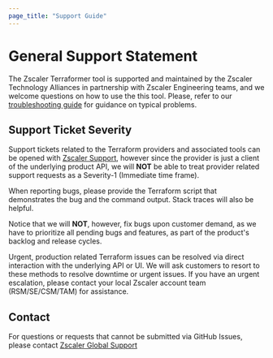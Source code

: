 ```yaml
---
page_title: "Support Guide"
---
```


# General Support Statement

The Zscaler Terraformer tool is supported and maintained by the Zscaler Technology Alliances in partnership with Zscaler Engineering teams, and we welcome questions on how to use the this tool.
Please, refer to our [troubleshooting guide](troubleshooting.md) for guidance on typical problems.

## Support Ticket Severity

Support tickets related to the Terraform providers and associated tools can be opened with [Zscaler Support](https://help.zscaler.com/login-tickets), however since the provider is just a client of the underlying product API, we will **NOT** be able to treat provider related support requests as a Severity-1 (Immediate time frame).

When reporting bugs, please provide the Terraform script that demonstrates the bug and the command output. Stack traces will also be helpful.

Notice that we will **NOT**, however, fix bugs upon customer demand, as we have to prioritize all pending bugs and features, as part of the product's backlog and release cycles.

Urgent, production related Terraform issues can be resolved via direct interaction with the underlying API or UI. We will ask customers to resort to these methods to resolve downtime or urgent issues. If you have an urgent escalation, please contact your local Zscaler account team (RSM/SE/CSM/TAM) for assistance.

## Contact

For questions or requests that cannot be submitted via GitHub Issues, please contact [Zscaler Global Support](https://help.zscaler.com/contact-support)

